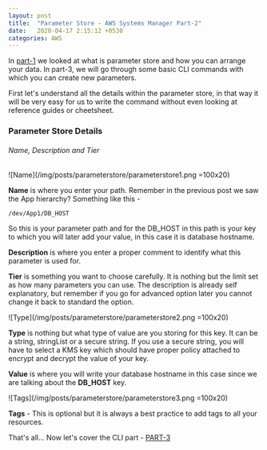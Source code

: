 ```yaml
---
layout: post
title:  "Parameter Store - AWS Systems Manager Part-2"
date:   2020-04-17 2:15:12 +0530
categories: AWS
---
```


In [part-1](https://www.vipinkumar.me/aws/2020/04/16/AWS-SystemsManager-part1.html) we looked at what is parameter store and how you can arrange your data. In part-3, we will go through some basic CLI commands with which you can create new parameters.

First let's understand all the details within the parameter store, in that way it will be very easy for us to write the command without even looking at reference guides or cheetsheet.

### Parameter Store Details

###### Name, Description and Tier

![Name](/img/posts/parameterstore/parameterstore1.png =100x20)

**Name** is where you enter your path. Remember in the previous post we saw the App hierarchy? Something like this -

```
/dev/App1/DB_HOST
```

So this is your parameter path and for the DB_HOST in this path is your key to which you will later add your value, in this case it is database hostname.

**Description** is where you enter a proper comment to identify what this parameter is used for.

**Tier** is something you want to choose carefully. It is nothing but the limit set as how many parameters you can use. The description is already self explanatory, but remember if you go for advanced option later you cannot change it back to standard the option.

![Type](/img/posts/parameterstore/parameterstore2.png =100x20)

**Type** is nothing but what type of value are you storing for this key. It can be a string, stringList or a secure string.
If you use a secure string, you will have to select a KMS key which should have proper policy attached to encrypt and decrypt the value of your key.

**Value** is where you will write your database hostname in this case since we are talking about the **DB_HOST** key.

![Tags](/img/posts/parameterstore/parameterstore3.png =100x20)

**Tags** - This is optional but it is always a best practice to add tags to all your resources.

That's all... Now let's cover the CLI part - [PART-3]()